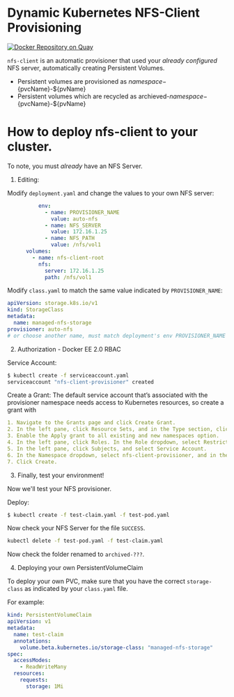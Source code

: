 # Dynamic Kubernetes NFS-Client Provisioning

[![Docker Repository on Quay](https://quay.io/repository/external_storage/nfs-client-provisioner/status "Docker Repository on Quay")](https://quay.io/repository/external_storage/nfs-client-provisioner)


`nfs-client` is an automatic provisioner that used your *already configured* NFS server, automatically creating Persistent Volumes.

- Persistent volumes are provisioned as ${namespace}-${pvcName}-${pvName}
- Persistent volumes which are recycled as archieved-${namespace}-${pvcName}-${pvName}

# How to deploy nfs-client to your cluster.

To note, you must *already* have an NFS Server.

1. Editing:

Modify `deployment.yaml` and change the values to your own NFS server:


```yaml
          env:
            - name: PROVISIONER_NAME
              value: auto-nfs
            - name: NFS_SERVER
              value: 172.16.1.25
            - name: NFS_PATH
              value: /nfs/vol1
      volumes:
        - name: nfs-client-root
          nfs:
            server: 172.16.1.25
            path: /nfs/vol1
```

Modify `class.yaml` to match the same value indicated by `PROVISIONER_NAME`:

```yaml
apiVersion: storage.k8s.io/v1
kind: StorageClass
metadata:
  name: managed-nfs-storage
provisioner: auto-nfs
# or choose another name, must match deployment's env PROVISIONER_NAME'
```

2. Authorization - Docker EE 2.0 RBAC

Service Account:

```sh
$ kubectl create -f serviceaccount.yaml 
serviceaccount "nfs-client-provisioner" created
```
Create a Grant:
The default service account that’s associated with the provisioner namespace needs access to Kubernetes resources, so create a grant with 
```yaml
1. Navigate to the Grants page and click Create Grant.
2. In the left pane, click Resource Sets, and in the Type section, click Namespaces.
3. Enable the Apply grant to all existing and new namespaces option.
4. In the left pane, click Roles. In the Role dropdown, select Restricted Control.
5. In the left pane, click Subjects, and select Service Account.
6. In the Namespace dropdown, select nfs-client-provisioner, and in the Service Account dropdown, select default.
7. Click Create.
```
3. Finally, test your environment!

Now we'll test your NFS provisioner.

Deploy:

```sh
$ kubectl create -f test-claim.yaml -f test-pod.yaml
```

Now check your NFS Server for the file `SUCCESS`.

```sh
kubectl delete -f test-pod.yaml -f test-claim.yaml
```

Now check the folder renamed to `archived-???`.

4. Deploying your own PersistentVolumeClaim

To deploy your own PVC, make sure that you have the correct `storage-class` as indicated by your `class.yaml` file.

For example:

```yaml
kind: PersistentVolumeClaim
apiVersion: v1
metadata:
  name: test-claim
  annotations:
    volume.beta.kubernetes.io/storage-class: "managed-nfs-storage"
spec:
  accessModes:
    - ReadWriteMany
  resources:
    requests:
      storage: 1Mi
```